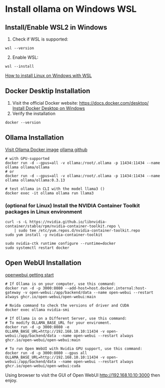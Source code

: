 # Install ollama on Windows WSL

## Install/Enable WSL2 in Windows
1. Check if WSL is supported:
``` shell
wsl --version
```
2. Enable WSL:
``` shell
wsl --install
```
[How to install Linux on Windows with WSL](https://learn.microsoft.com/en-us/windows/wsl/install)

## Docker Desktip Installation
1. Visit the official Docker website: https://docs.docker.com/desktop/
[Install Docker Desktop on Windows](https://docs.docker.com/desktop/install/windows-install/)
2. Verify the installation
``` shell
docker --version
```

## Ollama Installation
[Visit Ollama Docker image](https://hub.docker.com/r/ollama/ollama)
[ollama⁠ github](https://github.com/ollama/ollama⁠)
``` shell
# with GPU-supported
docker run -d --gpus=all -v ollama:/root/.ollama -p 11434:11434 --name ollama ollama/ollama
# or
docker run -d --gpus=all -v ollama:/root/.ollama -p 11434:11434 --name ollama ollama/ollama:0.3.13

# test ollama in CLI with the model llama3 ()
docker exec -it ollama ollama run llama3

```

### (optional for Linux) Install the NVIDIA Container Toolkit packages in Linux environment
``` shell
curl -s -L https://nvidia.github.io/libnvidia-container/stable/rpm/nvidia-container-toolkit.repo \
    | sudo tee /etc/yum.repos.d/nvidia-container-toolkit.repo
sudo yum install -y nvidia-container-toolkit

sudo nvidia-ctk runtime configure --runtime=docker
sudo systemctl restart docker

```

## Open WebUI Installation
[openwebui getting start](https://docs.openwebui.com/getting-started/)
``` shell
# If Ollama is on your computer, use this command:
docker run -d -p 3000:8080 --add-host=host.docker.internal:host-gateway -v open-webui:/app/backend/data --name open-webui --restart always ghcr.io/open-webui/open-webui:main

# Nvida command to check the versions of driver and CUDA
docker exec ollama nvidia-smi

# If Ollama is on a Different Server, use this command:
# To modify OLLAMA_BASE_URL for your enviroment. 
docker run -d -p 3000:8080 -e OLLAMA_BASE_URL=http://192.168.10.10:11434 -v open-webui:/app/backend/data --name open-webui --restart always ghcr.io/open-webui/open-webui:main

# To run Open WebUI with Nvidia GPU support, use this command:
docker run -d -p 3000:8080 --gpus all OLLAMA_BASE_URL=http://192.168.10.10:11434 -v open-webui:/app/backend/data --name open-webui --restart always ghcr.io/open-webui/open-webui:cuda

```
Using browser to visit the GUI of Open WebUI http://192.168.10.10:3000 then enjoy.

